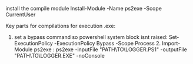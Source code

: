 install the compile module
Install-Module -Name ps2exe -Scope CurrentUser

Key parts for compilations for execution .exe:
   1. set a bypass command so powershell system block isnt raised: Set-ExecutionPolicy -ExecutionPolicy Bypass -Scope Process
    2. Import-Module ps2exe : ps2exe -inputFile "PATH\TO\LOGGER.PS1" -outputFile "PATH\TO\LOGGER.EXE" -noConsole

